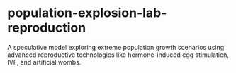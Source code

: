 # population-explosion-lab-reproduction
A speculative model exploring extreme population growth scenarios using advanced reproductive technologies like hormone-induced egg stimulation, IVF, and artificial wombs.
